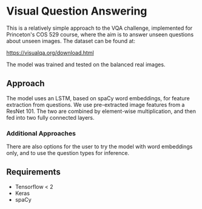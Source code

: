 # Visual Question Answering

This is a relatively simple approach to the VQA challenge, implemented for
Princeton's COS 529 course, where the aim is to answer unseen questions about
unseen images. The dataset can be found at:

https://visualqa.org/download.html

The model was trained and tested on the balanced real images.

## Approach

The model uses an LSTM, based on spaCy word embeddings, for feature extraction from questions. We use pre-extracted image features from a ResNet 101. The two are combined by element-wise multiplication, and then fed into two fully connected layers.

### Additional Approaches

There are also options for the user to try the model with word embeddings only, and to use the question types for inference.

## Requirements

* Tensorflow < 2
* Keras
* spaCy
